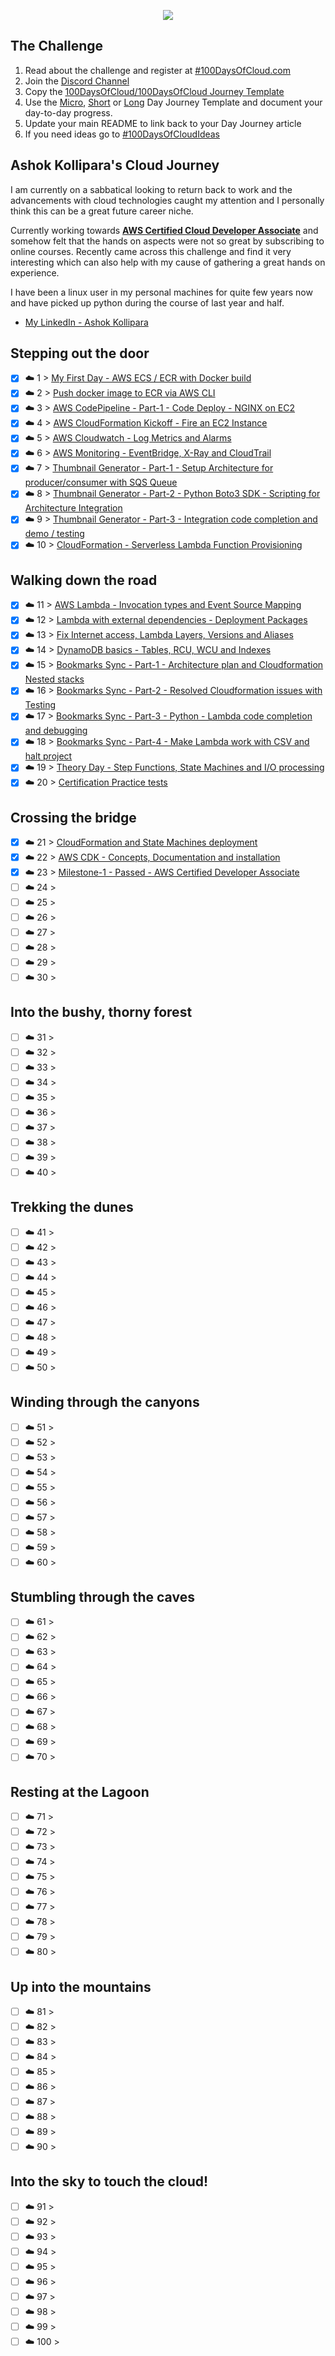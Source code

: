 <p align="center">
  <img src="banner.png">
</p>

## The Challenge
1. Read about the challenge and register at [#100DaysOfCloud.com](https://100DaysOfCloud.com)
2. Join the [Discord Channel](https://discord.gg/c6Db8nY)
3. Copy the [100DaysOfCloud/100DaysOfCloud Journey Template](https://github.com/100DaysOfCloud/100DaysOfCloud/generate)
4. Use the [Micro](Templates/000-DAY-ARTICLE-MICRO-TEMPLATE.md), [Short](Templates/001-DAY-ARTICLE-SHORT-TEMPLATE.md) or [Long](Templates/002-DAY-ARTICLE-LONG-TEMPLATE.md) Day Journey Template and document your day-to-day progress.
5. Update your main README to link back to your Day Journey article
4. If you need ideas go to [#100DaysOfCloudIdeas](https://github.com/100DaysOfCloud/100DaysOfCloudIdeas)

## Ashok Kollipara's Cloud Journey

I am currently on a sabbatical looking to return back to work and the advancements with cloud technologies caught my attention and I personally think this can be a great future career niche. 

Currently working towards **[AWS Certified Cloud Developer Associate](https://aws.amazon.com/certification/certified-developer-associate/)** and somehow felt that the hands on aspects were not so great by subscribing to online courses. Recently came across this challenge and find it very interesting which can also help with my cause of gathering a great hands on experience.

I have been a linux user in my personal machines for quite few years now and have picked up python during the course of last year and half. 

- [My LinkedIn - Ashok Kollipara](https://www.linkedin.com/in/ashok-kollipara)

## Stepping out the door

- [X] ☁️ 1 > [My First Day -  AWS ECS / ECR with Docker build](Journey/001/README.md)
- [X] ☁️ 2 > [Push docker image to ECR via AWS CLI](Journey/002/README.md)
- [X] ☁️ 3 > [AWS CodePipeline - Part-1 - Code Deploy - NGINX on EC2](Journey/003/README.md)
- [X] ☁️ 4 > [AWS CloudFormation Kickoff - Fire an EC2 Instance](Journey/004/README.md)
- [X] ☁️ 5 > [AWS Cloudwatch - Log Metrics and Alarms](Journey/005/README.md)
- [X] ☁️ 6 > [AWS Monitoring - EventBridge, X-Ray and CloudTrail](Journey/006/README.md)
- [X] ☁️ 7 > [Thumbnail Generator - Part-1 - Setup Architecture for producer/consumer with SQS Queue](Journey/007/README.md)
- [X] ☁️ 8 > [Thumbnail Generator - Part-2 - Python Boto3 SDK - Scripting for Architecture Integration](Journey/008/README.md)
- [X] ☁️ 9 > [Thumbnail Generator - Part-3 - Integration code completion and demo / testing](Journey/009/README.md)
- [X] ☁️ 10 > [CloudFormation - Serverless Lambda Function Provisioning](Journey/010/README.md)

## Walking down the road

- [X] ☁️ 11 > [AWS Lambda - Invocation types and Event Source Mapping](Journey/011/README.md)
- [X] ☁️ 12 > [Lambda with external dependencies - Deployment Packages](Journey/012/README.md)
- [X] ☁️ 13 > [Fix Internet access, Lambda Layers, Versions and Aliases](Journey/013/README.md)
- [X] ☁️ 14 > [DynamoDB basics - Tables, RCU, WCU and Indexes](Journey/014/README.md)
- [X] ☁️ 15 > [Bookmarks Sync - Part-1 - Architecture plan and Cloudformation Nested stacks](Journey/015/README.md)
- [X] ☁️ 16 > [Bookmarks Sync - Part-2 - Resolved Cloudformation issues with Testing](Journey/016/README.md)
- [X] ☁️ 17 > [Bookmarks Sync - Part-3 - Python - Lambda code completion and debugging ](Journey/017/README.md)
- [X] ☁️ 18 > [Bookmarks Sync - Part-4 - Make Lambda work with CSV and halt project](Journey/018/README.md)
- [X] ☁️ 19 > [Theory Day - Step Functions, State Machines and I/O processing](Journey/019/README.md)
- [X] ☁️ 20 > [Certification Practice tests](Journey/020/README.md)

## Crossing the bridge

- [X] ☁️ 21 > [CloudFormation and State Machines deployment](Journey/021/README.md)
- [X] ☁️ 22 > [AWS CDK - Concepts, Documentation and installation](Journey/022/README.md)
- [X] ☁️ 23 > [Milestone-1 - Passed - AWS Certified Developer Associate](Journey/023/README.md)
- [ ] ☁️ 24 > [](Journey/024/Readme.md)
- [ ] ☁️ 25 > [](Journey/025/Readme.md)
- [ ] ☁️ 26 > [](Journey/026/Readme.md)
- [ ] ☁️ 27 > [](Journey/027/Readme.md)
- [ ] ☁️ 28 > [](Journey/028/Readme.md)
- [ ] ☁️ 29 > [](Journey/029/Readme.md)
- [ ] ☁️ 30 > [](Journey/030/Readme.md)

## Into the bushy, thorny forest

- [ ] ☁️ 31 > [](Journey/031/Readme.md)
- [ ] ☁️ 32 > [](Journey/032/Readme.md)
- [ ] ☁️ 33 > [](Journey/033/Readme.md)
- [ ] ☁️ 34 > [](Journey/034/Readme.md)
- [ ] ☁️ 35 > [](Journey/035/Readme.md)
- [ ] ☁️ 36 > [](Journey/036/Readme.md)
- [ ] ☁️ 37 > [](Journey/037/Readme.md)
- [ ] ☁️ 38 > [](Journey/038/Readme.md)
- [ ] ☁️ 39 > [](Journey/039/Readme.md)
- [ ] ☁️ 40 > [](Journey/040/Readme.md)

## Trekking the dunes

- [ ] ☁️ 41 > [](Journey/041/Readme.md)
- [ ] ☁️ 42 > [](Journey/042/Readme.md)
- [ ] ☁️ 43 > [](Journey/043/Readme.md)
- [ ] ☁️ 44 > [](Journey/044/Readme.md)
- [ ] ☁️ 45 > [](Journey/045/Readme.md)
- [ ] ☁️ 46 > [](Journey/046/Readme.md)
- [ ] ☁️ 47 > [](Journey/047/Readme.md)
- [ ] ☁️ 48 > [](Journey/048/Readme.md)
- [ ] ☁️ 49 > [](Journey/049/Readme.md)
- [ ] ☁️ 50 > [](Journey/050/Readme.md)

## Winding through the canyons

- [ ] ☁️ 51 > [](Journey/051/Readme.md)
- [ ] ☁️ 52 > [](Journey/052/Readme.md)
- [ ] ☁️ 53 > [](Journey/053/Readme.md)
- [ ] ☁️ 54 > [](Journey/054/Readme.md)
- [ ] ☁️ 55 > [](Journey/055/Readme.md)
- [ ] ☁️ 56 > [](Journey/056/Readme.md)
- [ ] ☁️ 57 > [](Journey/057/Readme.md)
- [ ] ☁️ 58 > [](Journey/058/Readme.md)
- [ ] ☁️ 59 > [](Journey/059/Readme.md)
- [ ] ☁️ 60 > [](Journey/060/Readme.md)

## Stumbling through the caves

- [ ] ☁️ 61 > [](Journey/061/Readme.md)
- [ ] ☁️ 62 > [](Journey/062/Readme.md)
- [ ] ☁️ 63 > [](Journey/063/Readme.md)
- [ ] ☁️ 64 > [](Journey/064/Readme.md)
- [ ] ☁️ 65 > [](Journey/065/Readme.md)
- [ ] ☁️ 66 > [](Journey/066/Readme.md)
- [ ] ☁️ 67 > [](Journey/067/Readme.md)
- [ ] ☁️ 68 > [](Journey/068/Readme.md)
- [ ] ☁️ 69 > [](Journey/069/Readme.md)
- [ ] ☁️ 70 > [](Journey/070/Readme.md)

## Resting at the Lagoon

- [ ] ☁️ 71 > [](Journey/071/Readme.md)
- [ ] ☁️ 72 > [](Journey/072/Readme.md)
- [ ] ☁️ 73 > [](Journey/073/Readme.md)
- [ ] ☁️ 74 > [](Journey/074/Readme.md)
- [ ] ☁️ 75 > [](Journey/075/Readme.md)
- [ ] ☁️ 76 > [](Journey/076/Readme.md)
- [ ] ☁️ 77 > [](Journey/077/Readme.md)
- [ ] ☁️ 78 > [](Journey/078/Readme.md)
- [ ] ☁️ 79 > [](Journey/079/Readme.md)
- [ ] ☁️ 80 > [](Journey/080/Readme.md)

## Up into the mountains

- [ ] ☁️ 81 > [](Journey/081/Readme.md)
- [ ] ☁️ 82 > [](Journey/082/Readme.md)
- [ ] ☁️ 83 > [](Journey/083/Readme.md)
- [ ] ☁️ 84 > [](Journey/084/Readme.md)
- [ ] ☁️ 85 > [](Journey/085/Readme.md)
- [ ] ☁️ 86 > [](Journey/086/Readme.md)
- [ ] ☁️ 87 > [](Journey/087/Readme.md)
- [ ] ☁️ 88 > [](Journey/088/Readme.md)
- [ ] ☁️ 89 > [](Journey/089/Readme.md)
- [ ] ☁️ 90 > [](Journey/090/Readme.md)

## Into the sky to touch the cloud!

- [ ] ☁️ 91 > [](Journey/091/Readme.md)
- [ ] ☁️ 92 > [](Journey/092/Readme.md)
- [ ] ☁️ 93 > [](Journey/093/Readme.md)
- [ ] ☁️ 94 > [](Journey/094/Readme.md)
- [ ] ☁️ 95 > [](Journey/095/Readme.md)
- [ ] ☁️ 96 > [](Journey/096/Readme.md)
- [ ] ☁️ 97 > [](Journey/097/Readme.md)
- [ ] ☁️ 98 > [](Journey/098/Readme.md)
- [ ] ☁️ 99 > [](Journey/099/Readme.md)
- [ ] ☁️ 100 > [](Journey/100/Readme.md)
